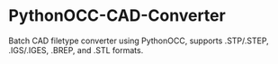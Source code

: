 # PythonOCC-CAD-Converter
Batch CAD filetype converter using PythonOCC, supports .STP/.STEP, .IGS/.IGES, .BREP, and .STL formats.
